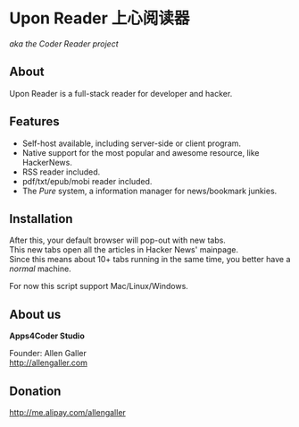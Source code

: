 # Upon Reader 上心阅读器 #
*aka the Coder Reader project*

About
-----

Upon Reader is a full-stack reader for developer and hacker.

Features
--------

* Self-host available, including server-side or client program.
* Native support for the most popular and awesome resource, like HackerNews.   
* RSS reader included.
* pdf/txt/epub/mobi reader included.
* The *Pure* system, a information manager for news/bookmark junkies.

Installation
------------

After this, your default browser will pop-out with new tabs.  
This new tabs open all the articles in Hacker News' mainpage.  
Since this means about 10+ tabs running in the same time, you better have a _normal_ machine.

For now this script support Mac/Linux/Windows.

About us
--------
__Apps4Coder Studio__

Founder: Allen Galler  
<http://allengaller.com>

Donation
--------
http://me.alipay.com/allengaller


